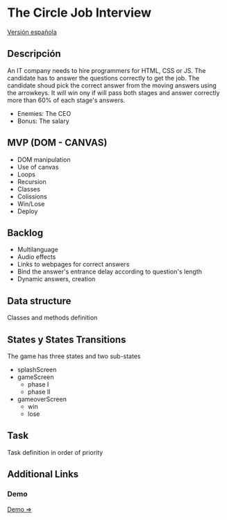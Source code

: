 # The Circle Job Interview
[Versión española](LEAME.md)

## Descripción
An IT company needs to hire programmers for HTML, CSS or JS.
The candidate has to answer the questions correctly to get the job.
The candidate shoud pick the correct answer from the moving answers using the arrowkeys.
It will win ony if will pass both stages and answer correctly more than 60% of each stage's answers.
- Enemies: The CEO
- Bonus: The salary


## MVP (DOM - CANVAS)
- DOM manipulation
- Use of canvas
- Loops
- Recursion
- Classes
- Colissions
- Win/Lose
- Deploy


## Backlog
- Multilanguage
- Audio effects
- Links to webpages for correct answers
- Bind the answer's entrance delay according to question's length
- Dynamic answers, creation


## Data structure
Classes and methods definition


## States y States Transitions
The game has three states and two sub-states

- splashScreen
- gameScreen
  - phase I
  - phase II
- gameoverScreen
  - win
  - lose


## Task
Task definition in order of priority


## Additional Links


### Demo
[Demo => ](https://artware-solutions-wd-bootcamp.github.io/project-01/)

